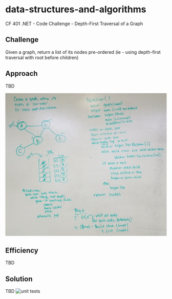 # data-structures-and-algorithms
CF 401 .NET - Code Challenge - Depth-First Traversal of a Graph

## Challenge
Given a graph, return a list of its nodes pre-ordered (ie - using depth-first traversal with root before children)

## Approach
TBD

![whiteboard](./whiteboard.jpg)

## Efficiency
TBD

## Solution
TBD
![unit tests](assets/unit-tests.PNG)
